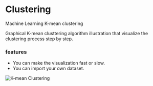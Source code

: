 # Clustering
Machine Learning K-mean clustering

Graphical K-mean clusttering algorithm illustration that visualize the clustering process step by step.

### features
* You can make the visualization fast or slow.
* You can import your own dataset.

![K-mean Clustering](https://m-shaeri.ir/blog/wp-content/uploads/2021/05/K-mean.jpg)

